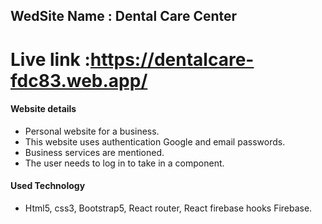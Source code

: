 ## WedSite Name : Dental Care Center
# Live link :https://dentalcare-fdc83.web.app/

#### Website details
* Personal website for a business.
* This website uses authentication Google and email passwords.
* Business services are mentioned.
* The user needs to log in to take in a component.

#### Used Technology
* Html5, css3, Bootstrap5, React router, React firebase hooks Firebase.